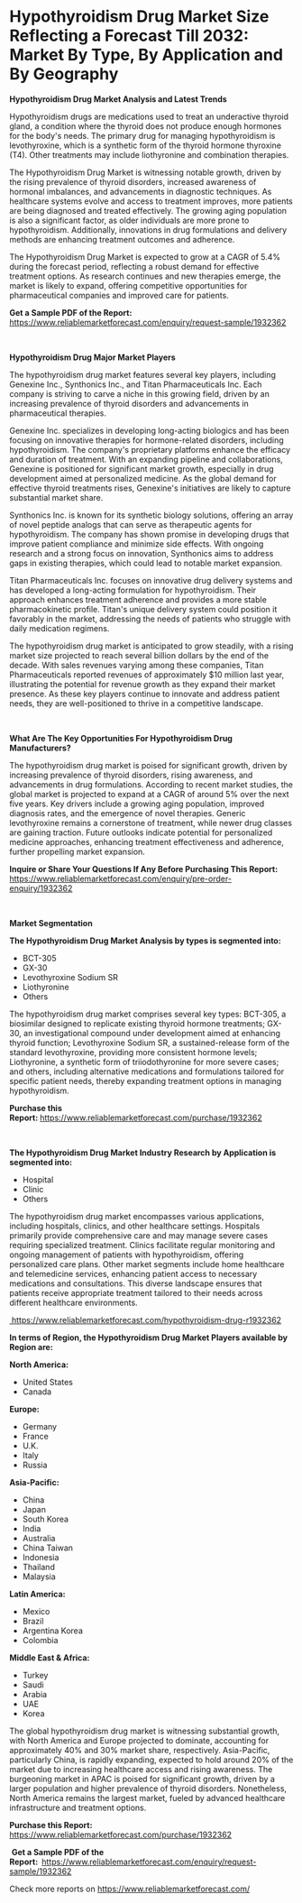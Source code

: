 <p><h1>Hypothyroidism Drug Market Size Reflecting a Forecast Till 2032: Market By Type, By Application and By Geography</h1></p><p><strong>Hypothyroidism Drug Market Analysis and Latest Trends</strong></p>
<p><p>Hypothyroidism drugs are medications used to treat an underactive thyroid gland, a condition where the thyroid does not produce enough hormones for the body's needs. The primary drug for managing hypothyroidism is levothyroxine, which is a synthetic form of the thyroid hormone thyroxine (T4). Other treatments may include liothyronine and combination therapies. </p><p>The Hypothyroidism Drug Market is witnessing notable growth, driven by the rising prevalence of thyroid disorders, increased awareness of hormonal imbalances, and advancements in diagnostic techniques. As healthcare systems evolve and access to treatment improves, more patients are being diagnosed and treated effectively. The growing aging population is also a significant factor, as older individuals are more prone to hypothyroidism. Additionally, innovations in drug formulations and delivery methods are enhancing treatment outcomes and adherence. </p><p>The Hypothyroidism Drug Market is expected to grow at a CAGR of 5.4% during the forecast period, reflecting a robust demand for effective treatment options. As research continues and new therapies emerge, the market is likely to expand, offering competitive opportunities for pharmaceutical companies and improved care for patients.</p></p>
<p><strong>Get a Sample PDF of the Report:&nbsp;</strong> <a href="https://www.reliablemarketforecast.com/enquiry/request-sample/1932362?utm_campaign=1169&utm_medium=2&utm_source=Github&utm_content=ia&utm_term=03032025&utm_id=hypothyroidism-drug">https://www.reliablemarketforecast.com/enquiry/request-sample/1932362</a></p>
<p>&nbsp;</p>
<p><strong>Hypothyroidism Drug Major Market Players</strong></p>
<p><p>The hypothyroidism drug market features several key players, including Genexine Inc., Synthonics Inc., and Titan Pharmaceuticals Inc. Each company is striving to carve a niche in this growing field, driven by an increasing prevalence of thyroid disorders and advancements in pharmaceutical therapies.</p><p>Genexine Inc. specializes in developing long-acting biologics and has been focusing on innovative therapies for hormone-related disorders, including hypothyroidism. The company's proprietary platforms enhance the efficacy and duration of treatment. With an expanding pipeline and collaborations, Genexine is positioned for significant market growth, especially in drug development aimed at personalized medicine. As the global demand for effective thyroid treatments rises, Genexine's initiatives are likely to capture substantial market share.</p><p>Synthonics Inc. is known for its synthetic biology solutions, offering an array of novel peptide analogs that can serve as therapeutic agents for hypothyroidism. The company has shown promise in developing drugs that improve patient compliance and minimize side effects. With ongoing research and a strong focus on innovation, Synthonics aims to address gaps in existing therapies, which could lead to notable market expansion.</p><p>Titan Pharmaceuticals Inc. focuses on innovative drug delivery systems and has developed a long-acting formulation for hypothyroidism. Their approach enhances treatment adherence and provides a more stable pharmacokinetic profile. Titan's unique delivery system could position it favorably in the market, addressing the needs of patients who struggle with daily medication regimens.</p><p>The hypothyroidism drug market is anticipated to grow steadily, with a rising market size projected to reach several billion dollars by the end of the decade. With sales revenues varying among these companies, Titan Pharmaceuticals reported revenues of approximately $10 million last year, illustrating the potential for revenue growth as they expand their market presence. As these key players continue to innovate and address patient needs, they are well-positioned to thrive in a competitive landscape.</p></p>
<p>&nbsp;</p>
<p><strong>What Are The Key Opportunities For Hypothyroidism Drug Manufacturers?</strong></p>
<p><p>The hypothyroidism drug market is poised for significant growth, driven by increasing prevalence of thyroid disorders, rising awareness, and advancements in drug formulations. According to recent market studies, the global market is projected to expand at a CAGR of around 5% over the next five years. Key drivers include a growing aging population, improved diagnosis rates, and the emergence of novel therapies. Generic levothyroxine remains a cornerstone of treatment, while newer drug classes are gaining traction. Future outlooks indicate potential for personalized medicine approaches, enhancing treatment effectiveness and adherence, further propelling market expansion.</p></p>
<p><strong>Inquire or Share Your Questions If Any Before Purchasing This Report:</strong> <a href="https://www.reliablemarketforecast.com/enquiry/pre-order-enquiry/1932362?utm_campaign=1169&utm_medium=2&utm_source=Github&utm_content=ia&utm_term=03032025&utm_id=hypothyroidism-drug">https://www.reliablemarketforecast.com/enquiry/pre-order-enquiry/1932362</a></p>
<p>&nbsp;</p>
<p><strong>Market Segmentation</strong></p>
<p><strong>The Hypothyroidism Drug Market Analysis by types is segmented into:</strong></p>
<p><ul><li>BCT-305</li><li>GX-30</li><li>Levothyroxine Sodium SR</li><li>Liothyronine</li><li>Others</li></ul></p>
<p><p>The hypothyroidism drug market comprises several key types: BCT-305, a biosimilar designed to replicate existing thyroid hormone treatments; GX-30, an investigational compound under development aimed at enhancing thyroid function; Levothyroxine Sodium SR, a sustained-release form of the standard levothyroxine, providing more consistent hormone levels; Liothyronine, a synthetic form of triiodothyronine for more severe cases; and others, including alternative medications and formulations tailored for specific patient needs, thereby expanding treatment options in managing hypothyroidism.</p></p>
<p><strong>Purchase this Report:&nbsp;</strong><a href="https://www.reliablemarketforecast.com/purchase/1932362?utm_campaign=1169&utm_medium=2&utm_source=Github&utm_content=ia&utm_term=03032025&utm_id=hypothyroidism-drug">https://www.reliablemarketforecast.com/purchase/1932362</a></p>
<p>&nbsp;</p>
<p><strong>The Hypothyroidism Drug Market Industry Research by Application is segmented into:</strong></p>
<p><ul><li>Hospital</li><li>Clinic</li><li>Others</li></ul></p>
<p><p>The hypothyroidism drug market encompasses various applications, including hospitals, clinics, and other healthcare settings. Hospitals primarily provide comprehensive care and may manage severe cases requiring specialized treatment. Clinics facilitate regular monitoring and ongoing management of patients with hypothyroidism, offering personalized care plans. Other market segments include home healthcare and telemedicine services, enhancing patient access to necessary medications and consultations. This diverse landscape ensures that patients receive appropriate treatment tailored to their needs across different healthcare environments.</p></p>
<p><a href="https://www.reliablemarketforecast.com/hypothyroidism-drug-r1932362?utm_campaign=1169&utm_medium=2&utm_source=Github&utm_content=ia&utm_term=03032025&utm_id=hypothyroidism-drug">&nbsp;https://www.reliablemarketforecast.com/hypothyroidism-drug-r1932362</a></p>
<p><strong>In terms of Region, the Hypothyroidism Drug Market Players available by Region are:</strong></p>
<p>
    <p> <strong> North America: </strong>
        <ul>
            <li>United States</li>
            <li>Canada</li>
        </ul>
        </p> 
    <p> <strong> Europe: </strong>
        <ul>
            <li>Germany</li>
            <li>France</li>
            <li>U.K.</li>
            <li>Italy</li>
            <li>Russia</li>
        </ul>
        </p> 
    <p> <strong> Asia-Pacific: </strong>
        <ul>
            <li>China</li>
            <li>Japan</li>
            <li>South Korea</li>
            <li>India</li>
            <li>Australia</li>
            <li>China Taiwan</li>
            <li>Indonesia</li>
            <li>Thailand</li>
            <li>Malaysia</li>
        </ul>
        </p> 
    <p> <strong> Latin America: </strong>
        <ul>
            <li>Mexico</li>
            <li>Brazil</li>
            <li>Argentina Korea</li>
            <li>Colombia</li>
        </ul>
        </p> 
    <p> <strong> Middle East & Africa: </strong>
        <ul>
            <li>Turkey</li>
            <li>Saudi</li>
            <li>Arabia</li>
            <li>UAE</li>
            <li>Korea</li>
        </ul>
    </p>
    </p>
<p><p>The global hypothyroidism drug market is witnessing substantial growth, with North America and Europe projected to dominate, accounting for approximately 40% and 30% market share, respectively. Asia-Pacific, particularly China, is rapidly expanding, expected to hold around 20% of the market due to increasing healthcare access and rising awareness. The burgeoning market in APAC is poised for significant growth, driven by a larger population and higher prevalence of thyroid disorders. Nonetheless, North America remains the largest market, fueled by advanced healthcare infrastructure and treatment options.</p></p>
<p><strong>Purchase this Report: </strong><a href="https://www.reliablemarketforecast.com/purchase/1932362?utm_campaign=1169&utm_medium=2&utm_source=Github&utm_content=ia&utm_term=03032025&utm_id=hypothyroidism-drug">https://www.reliablemarketforecast.com/purchase/1932362</a></p>
<p>&nbsp;<strong>Get a Sample PDF of the Report:&nbsp;&nbsp;</strong><a href="https://www.reliablemarketforecast.com/enquiry/request-sample/1932362?utm_campaign=1169&utm_medium=2&utm_source=Github&utm_content=ia&utm_term=03032025&utm_id=hypothyroidism-drug">https://www.reliablemarketforecast.com/enquiry/request-sample/1932362</a></p>
<p><strong></strong></p>
<p>Check more reports on <a href="https://www.reliablemarketforecast.com/?utm_campaign=1169&utm_medium=2&utm_source=Github&utm_content=ia&utm_term=03032025&utm_id=hypothyroidism-drug">https://www.reliablemarketforecast.com/</a></p>
